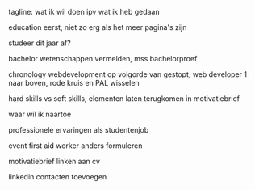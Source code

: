 tagline: wat ik wil doen ipv wat ik heb gedaan

education eerst, niet zo erg als het meer pagina's zijn

studeer dit jaar af?

bachelor wetenschappen vermelden, mss bachelorproef

chronology webdevelopment op volgorde van gestopt, web developer 1 naar boven, rode kruis en PAL wisselen



hard skills vs soft skills, elementen laten terugkomen in motivatiebrief

waar wil ik naartoe

professionele ervaringen als studentenjob

event first aid worker anders formuleren



motivatiebrief linken aan cv

linkedin contacten toevoegen